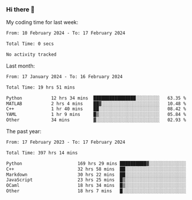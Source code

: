 ### Hi there 👋

My coding time for last week:

<!--START_SECTION:week-->

```txt
From: 10 February 2024 - To: 17 February 2024

Total Time: 0 secs

No activity tracked
```

<!--END_SECTION:week-->

Last month:

<!--START_SECTION:month-->

```txt
From: 17 January 2024 - To: 16 February 2024

Total Time: 19 hrs 51 mins

Python           12 hrs 34 mins  ████████████████░░░░░░░░░   63.35 %
MATLAB           2 hrs 4 mins    ██▓░░░░░░░░░░░░░░░░░░░░░░   10.48 %
C++              1 hr 40 mins    ██░░░░░░░░░░░░░░░░░░░░░░░   08.42 %
YAML             1 hr 9 mins     █▒░░░░░░░░░░░░░░░░░░░░░░░   05.84 %
Other            34 mins         ▓░░░░░░░░░░░░░░░░░░░░░░░░   02.93 %
```

<!--END_SECTION:month-->

The past year:

<!--START_SECTION:year-->

```txt
From: 17 February 2023 - To: 17 February 2024

Total Time: 397 hrs 14 mins

Python                     169 hrs 29 mins ██████████▓░░░░░░░░░░░░░░   42.67 %
C++                        32 hrs 58 mins  ██░░░░░░░░░░░░░░░░░░░░░░░   08.30 %
Markdown                   30 hrs 22 mins  ██░░░░░░░░░░░░░░░░░░░░░░░   07.65 %
JavaScript                 23 hrs 25 mins  █▒░░░░░░░░░░░░░░░░░░░░░░░   05.90 %
OCaml                      18 hrs 34 mins  █▒░░░░░░░░░░░░░░░░░░░░░░░   04.67 %
Other                      18 hrs 7 mins   █░░░░░░░░░░░░░░░░░░░░░░░░   04.56 %
```

<!--END_SECTION:year-->
